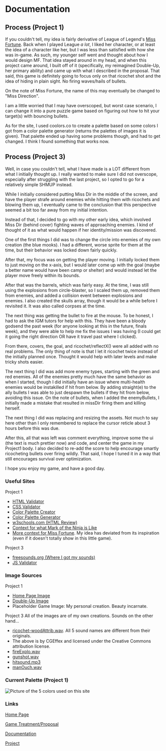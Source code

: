 # Documentation

## Process (Project 1)
If you couldn't tell, my idea is fairly derivative of League of Legend's [Miss Fortune]("https://leagueoflegends.fandom.com/wiki/Miss_Fortune").  Back when I played League *a lot*, I liked her character, or at least the idea of a character like her, but I was less than satisfied with how she was in-game.  As such, my younger self went and thought about how I would design MF. That idea stayed around in my head, and when this project came around, I built off of it (specifically, my reimagined Double-Up, her primary ability) and came up with what I described in the proposal.  That said, this game is definitely going to focus only on that ricochet shot and the idea of hiding in plain sight.  No firing waves/hails of bullets.

On the note of Miss Fortune, the name of this may eventually be changed to "Miss Direction".

I am a little worried that I may have overscoped, but worst case scenario, I can change it into a pure puzzle game based on figuring out how to hit your target(s) with bouncing bullets.

As for the site, I used coolors.co to create a palette based on some colors I got from a color palette generator (returns the palettes of images it is given).  That palette ended up having some problems though, and had to get changed.  I think I found something that works now.

## Process (Project 3)
Well, in case you couldn't tell, what I have made is a LOT different from what I initially thought up.  I really wanted to make sure I did not overscope, especially after struggling with the last project, so I opted to go for a relatively simple SHMUP instead.

While I initially considered putting Miss Dir in the middle of the screen, and have the player strafe around enemies while hitting them with ricochets and blowing them up, I eventually came to the conclusion that this perspective seemed a bit too far away from my initial intention.

Instead of that, I decided to go with my other early idea, which involved Miss Dir (behind cover) fighting waves of approaching enemies.  I kind of thought of it as what would happen if her identity/mission was discovered.

One of the first things I did was to change the circle into enemies of my own creation (the blue mooks).  I had a different, worse sprite for them at the time, but their behavior was locked down fairly quickly.

After that, my focus was on getting the player moving.  I initially locked them to just moving on the x-axis, but I would later come up with the goal (maybe a better name would have been camp or shelter) and would instead let the player move freely within its bounds.

After that was the barrels, which was fairly easy.  At the time, I was still using the explosions from circle-blaster, so I scaled them up, removed them from enemies, and added a collision event between explosions and enemies.  I also created the skulls array, though it would be a while before I revisited it.  It was also called corpses at the time.

The next thing was getting the bullet to fire at the mouse.  To be honest, I had to ask the IGM tutors for help with this.  They have been a bloody godsend the past week (for anyone looking at this in the future, finals week), and they were able to help me fix the issues I was having (I could get it going the right direction OR have it travel past where I clicked).

From there, covers, the goal, and ricochet/reflectX() were all added with no real problems.  The only thing of note is that I let it ricochet twice instead of the initially planned once.  Thought it would help with later levels and make tricky shots easier.

The next thing I did was add more enemy types, starting with the green and red enemies.  All of the enemies pretty much have the same behavior as when I started, though I did initially have an issue where multi-health enemies would be instakilled if hit from below.  By adding straight(e) to the ally bullets I was able to just despawn the bullets if they hit from below, avoiding this issue. On the note of bullets, when I added the enemyBullets, I initially made a mistake that resulted in missDir firing them and killing herself.

The next thing I did was replacing and resizing the assets. Not much to say here other than I only remembered to replace the cursor reticle about 3 hours before this was due.

After this, all that was left was comment everything, improve some the ui (the text is much prettier now) and code, and center the game in my Project1 body.  I also decided to re-add the score to help encourage smartly ricocheting bullets over firing wildly.  That said, I hope I tuned it in a way that still encourages survival over optimization.

I hope you enjoy my game, and have a good day.

### Useful Sites
Project 1
* [HTML Validator](https://html5.validator.nu/)
* [CSS Validator](https://jigsaw.w3.org/css-validator/)
* [Color Palette Creator](https://coolors.co/)
* [Color Palette Generator](http://www.cssdrive.com/imagepalette/index.php)
* [w3schools.com (HTML Review)](https://www.w3schools.com/)
* [Context for what Mark of the Ninja is Like](https://www.klei.com/games/mark-ninja)
* [More context for Miss Fortune](https://na.leagueoflegends.com/en/site/bilgewater/#story-2-part-3). My idea has deviated from its inspiration (even if it doesn't totally show in this little game).

Project 3
* [freesounds.org (Where I got my sounds)](https://freesound.org/)
* [JS Validator](https://esprima.org/demo/validate.html)

### Image Sources
Project 1
* [Home Page Image](https://fire-force.fandom.com/wiki/Ricochet_Control)
* [Double-Up Image](https://www.youtube.com/watch?v=gZ4QiB-epAE)
* Placeholder Game Image: My personal creation. Beauty incarnate.

Project 3
All of the images are of my own creations.  Sounds on the other hand...
* [ricochet-woodAttrib.wav](https://freesound.org/people/CGEffex/sounds/96636/).  All 5 sound names are different from their originals.
* The above is by CGEffex and licensed under the Creative Commons attribution license.
* [fireExplo.wav](https://freesound.org/people/HighPixel/sounds/431174/)
* [gunshot.wav](https://freesound.org/people/Shades/sounds/37236/)
* [hitsound.mp3](https://freesound.org/people/Raclure/sounds/458867/)
* [manOuch.wav](https://freesound.org/people/Under7dude/sounds/163441/)

### Current Palette (Project 1)
![Picture of the 5 colors used on this site]("media/c6532f-dddddd-483526-514d5e-891b13.png" "Picture of the 5 colors used on this site")

### Links
[Home Page](index.html)

[Game Treatment/Proposal](proposal.html)

[Documentation](documentation.html)

[Project](project.html)
